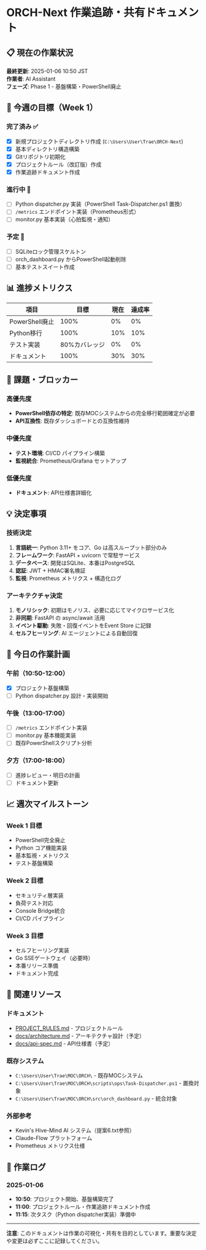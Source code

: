 # ORCH-Next 作業追跡・共有ドキュメント

## 📋 現在の作業状況

**最終更新**: 2025-01-06 10:50 JST  
**作業者**: AI Assistant  
**フェーズ**: Phase 1 - 基盤構築・PowerShell廃止  

## 🎯 今週の目標（Week 1）

### 完了済み ✅
- [x] 新規プロジェクトディレクトリ作成 (`C:\Users\User\Trae\ORCH-Next`)
- [x] 基本ディレクトリ構造構築
- [x] Gitリポジトリ初期化
- [x] プロジェクトルール（改訂版）作成
- [x] 作業追跡ドキュメント作成

### 進行中 🔄
- [ ] Python dispatcher.py 実装（PowerShell Task-Dispatcher.ps1 置換）
- [ ] `/metrics` エンドポイント実装（Prometheus形式）
- [ ] monitor.py 基本実装（心拍監視・通知）

### 予定 📅
- [ ] SQLiteロック管理スケルトン
- [ ] orch_dashboard.py からPowerShell起動削除
- [ ] 基本テストスイート作成

## 📊 進捗メトリクス

| 項目 | 目標 | 現在 | 達成率 |
|------|------|------|--------|
| PowerShell廃止 | 100% | 0% | 0% |
| Python移行 | 100% | 10% | 10% |
| テスト実装 | 80%カバレッジ | 0% | 0% |
| ドキュメント | 100% | 30% | 30% |

## 🚨 課題・ブロッカー

### 高優先度
- **PowerShell依存の特定**: 既存MOCシステムからの完全移行範囲確定が必要
- **API互換性**: 既存ダッシュボードとの互換性維持

### 中優先度
- **テスト環境**: CI/CD パイプライン構築
- **監視統合**: Prometheus/Grafana セットアップ

### 低優先度
- **ドキュメント**: API仕様書詳細化

## 💡 決定事項

### 技術決定
1. **言語統一**: Python 3.11+ をコア、Go は高スループット部分のみ
2. **フレームワーク**: FastAPI + uvicorn で常駐サービス
3. **データベース**: 開発はSQLite、本番はPostgreSQL
4. **認証**: JWT + HMAC署名検証
5. **監視**: Prometheus メトリクス + 構造化ログ

### アーキテクチャ決定
1. **モノリシック**: 初期はモノリス、必要に応じてマイクロサービス化
2. **非同期**: FastAPI の async/await 活用
3. **イベント駆動**: 失敗・回復イベントをEvent Store に記録
4. **セルフヒーリング**: AI エージェントによる自動回復

## 🔄 今日の作業計画

### 午前（10:50-12:00）
- [x] プロジェクト基盤構築
- [ ] Python dispatcher.py 設計・実装開始

### 午後（13:00-17:00）
- [ ] `/metrics` エンドポイント実装
- [ ] monitor.py 基本機能実装
- [ ] 既存PowerShellスクリプト分析

### 夕方（17:00-18:00）
- [ ] 進捗レビュー・明日の計画
- [ ] ドキュメント更新

## 📈 週次マイルストーン

### Week 1 目標
- PowerShell完全廃止
- Python コア機能実装
- 基本監視・メトリクス
- テスト基盤構築

### Week 2 目標
- セキュリティ層実装
- 負荷テスト対応
- Console Bridge統合
- CI/CD パイプライン

### Week 3 目標
- セルフヒーリング実装
- Go SSEゲートウェイ（必要時）
- 本番リリース準備
- ドキュメント完成

## 🔗 関連リソース

### ドキュメント
- [PROJECT_RULES.md](./PROJECT_RULES.md) - プロジェクトルール
- [docs/architecture.md](./docs/architecture.md) - アーキテクチャ設計（予定）
- [docs/api-spec.md](./docs/api-spec.md) - API仕様書（予定）

### 既存システム
- `C:\Users\User\Trae\MOC\ORCH\` - 既存MOCシステム
- `C:\Users\User\Trae\MOC\ORCH\scripts\ops\Task-Dispatcher.ps1` - 置換対象
- `C:\Users\User\Trae\MOC\ORCH\src\orch_dashboard.py` - 統合対象

### 外部参考
- Kevin's Hive-Mind AI システム（提案6.txt参照）
- Claude-Flow プラットフォーム
- Prometheus メトリクス仕様

## 📝 作業ログ

### 2025-01-06
- **10:50**: プロジェクト開始、基盤構築完了
- **11:00**: プロジェクトルール・作業追跡ドキュメント作成
- **11:15**: 次タスク（Python dispatcher実装）準備中

---

**注意**: このドキュメントは作業の可視化・共有を目的としています。重要な決定や変更は必ずここに記録してください。
